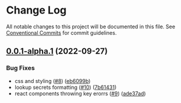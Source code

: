 # Change Log

All notable changes to this project will be documented in this file.
See [Conventional Commits](https://conventionalcommits.org) for commit guidelines.

## [0.0.1-alpha.1](https://github.com/ory/elements/compare/v0.0.1-alpha.0...v0.0.1-alpha.1) (2022-09-27)


### Bug Fixes

* css and styling ([#8](https://github.com/ory/elements/issues/8)) ([eb6099b](https://github.com/ory/elements/commit/eb6099b80bf9960674e4ea60f97ef16642e4ea64))
* lookup secrets formatting ([#10](https://github.com/ory/elements/issues/10)) ([7b61431](https://github.com/ory/elements/commit/7b614314acd855c4c0f58c78a3e9430cdac05f49))
* react components throwing key erorrs ([#9](https://github.com/ory/elements/issues/9)) ([ade37ad](https://github.com/ory/elements/commit/ade37ade3f4d6279be0edcfc6fa2b92a43abe5a7))
